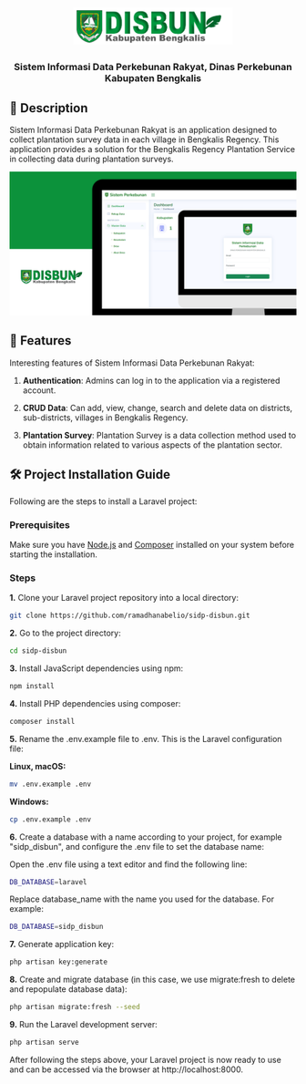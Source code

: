 <div align="center">

<img src="public/assets/img/logo_disbun.png"  width=280  align="center">

##

### Sistem Informasi Data Perkebunan Rakyat, Dinas Perkebunan Kabupaten Bengkalis

</div>

## 📙 Description

Sistem Informasi Data Perkebunan Rakyat is an application designed to collect plantation survey data in each village in Bengkalis Regency. This application provides a solution for the Bengkalis Regency Plantation Service in collecting data during plantation surveys.

![Sistem Informasi Data Perkebunan Rakyat Thumbnail](public/assets/img/Thumbnail.png)

## 📖 Features

Interesting features of Sistem Informasi Data Perkebunan Rakyat:

1. **Authentication**: Admins can log in to the application via a registered account.

2. **CRUD Data**: Can add, view, change, search and delete data on districts, sub-districts, villages in Bengkalis Regency.

3. **Plantation Survey**: Plantation Survey is a data collection method used to obtain information related to various aspects of the plantation sector.

## 🛠️ Project Installation Guide

Following are the steps to install a Laravel project:

### Prerequisites

Make sure you have [Node.js](https://nodejs.org/) and [Composer](https://getcomposer.org/) installed on your system before starting the installation.

### Steps

**1.** Clone your Laravel project repository into a local directory:

```bash
git clone https://github.com/ramadhanabelio/sidp-disbun.git
```

**2.** Go to the project directory:

```bash
cd sidp-disbun
```

**3.** Install JavaScript dependencies using npm:

```bash
npm install
```

**4.** Install PHP dependencies using composer:

```bash
composer install
```

**5.** Rename the .env.example file to .env. This is the Laravel configuration file:

**Linux, macOS:**

```bash
mv .env.example .env
```

**Windows:**

```bash
cp .env.example .env
```

**6.** Create a database with a name according to your project, for example "sidp_disbun", and configure the .env file to set the database name:

Open the .env file using a text editor and find the following line:

```bash
DB_DATABASE=laravel
```

Replace database_name with the name you used for the database. For example:

```bash
DB_DATABASE=sidp_disbun
```

**7.** Generate application key:

```bash
php artisan key:generate
```

**8.** Create and migrate database (in this case, we use migrate:fresh to delete and repopulate database data):

```bash
php artisan migrate:fresh --seed
```

**9.** Run the Laravel development server:

```bash
php artisan serve
```

After following the steps above, your Laravel project is now ready to use and can be accessed via the browser at http://localhost:8000.

